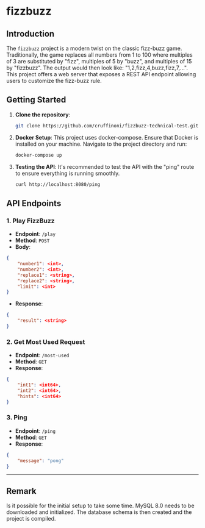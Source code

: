 # fizzbuzz

## Introduction

The `fizzbuzz` project is a modern twist on the classic fizz-buzz game. Traditionally, the game replaces all numbers from 1 to 100 where multiples of 3 are substituted by "fizz", multiples of 5 by "buzz", and multiples of 15 by "fizzbuzz". The output would then look like: "1,2,fizz,4,buzz,fizz,7,...". This project offers a web server that exposes a REST API endpoint allowing users to customize the fizz-buzz rule.

## Getting Started

1. **Clone the repository**:
    ```bash
    git clone https://github.com/cruffinoni/fizzbuzz-technical-test.git
    ```
   
2. **Docker Setup**: This project uses docker-compose. Ensure that Docker is installed on your machine. Navigate to the project directory and run:
    ```bash
    docker-compose up
    ```

3. **Testing the API**: It's recommended to test the API with the "ping" route to ensure everything is running smoothly.
    ```bash
   curl http://localhost:8080/ping
   ```

## API Endpoints

### 1. Play FizzBuzz

- **Endpoint**: `/play`
- **Method**: `POST`
- **Body**:
```json
{
	"number1": <int>,
	"number2": <int>,
	"replace1": <string>,
	"replace2": <string>,
	"limit": <int>
}
```
- **Response**:
```json
{
	"result": <string>
}
```

### 2. Get Most Used Request

- **Endpoint**: `/most-used`
- **Method**: `GET`
- **Response**:
```json
{
	"int1": <int64>,
	"int2": <int64>,
	"hints": <int64>
}
```

### 3. Ping

- **Endpoint**: `/ping`
- **Method**: `GET`
- **Response**:
```json
{
	"message": "pong"
}
```

---

## Remark
Is it possible for the initial setup to take some time. 
MySQL 8.0 needs to be downloaded and initialized. The database schema is then created and the project is compiled.